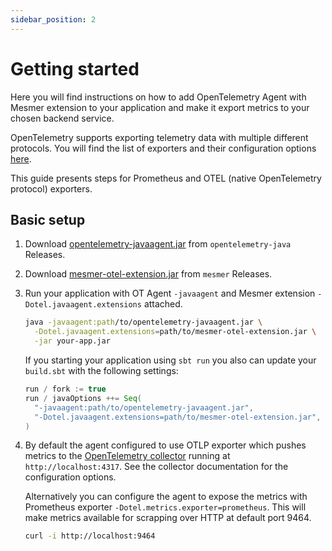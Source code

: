 ```yaml
---
sidebar_position: 2
---
```


# Getting started

Here you will find instructions on how to add OpenTelemetry Agent with Mesmer extension to your application and make it export metrics to your chosen backend service.

OpenTelemetry supports exporting telemetry data with multiple different protocols. You will find the list of exporters and their configuration options [here](https://github.com/open-telemetry/opentelemetry-java/blob/main/sdk-extensions/autoconfigure/README.md#exporters).

This guide presents steps for Prometheus and OTEL (native OpenTelemetry protocol) exporters.

## Basic setup

1. Download [opentelemetry-javaagent.jar](https://github.com/open-telemetry/opentelemetry-java-instrumentation/releases/download/v1.24.0/opentelemetry-javaagent.jar) from `opentelemetry-java` Releases.

2. Download [mesmer-otel-extension.jar](https://github.com/ScalaConsultants/mesmer/releases/download/v0.9.0/mesmer-otel-extension.jar) from `mesmer` Releases.

3. Run your application with OT Agent `-javaagent` and Mesmer extension `-Dotel.javaagent.extensions` attached.
   ```sh
   java -javaagent:path/to/opentelemetry-javaagent.jar \
     -Dotel.javaagent.extensions=path/to/mesmer-otel-extension.jar \
     -jar your-app.jar
   ```

   If you starting your application using `sbt run` you also can update your `build.sbt` with the following settings:
   ```scala
   run / fork := true
   run / javaOptions ++= Seq(
     "-javaagent:path/to/opentelemetry-javaagent.jar",
     "-Dotel.javaagent.extensions=path/to/mesmer-otel-extension.jar",
   )
   ```

4. By default the agent configured to use OTLP exporter which pushes metrics to the [OpenTelemetry collector](https://opentelemetry.io/docs/collector/) running at `http://localhost:4317`. See the collector documentation for the configuration options.

   Alternatively you can configure the agent to expose the metrics with Prometheus exporter `-Dotel.metrics.exporter=prometheus`. This will make metrics available for scrapping over HTTP at default port 9464.

   ```sh
   curl -i http://localhost:9464
   ```
